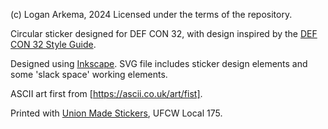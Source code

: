 (c) Logan Arkema, 2024
Licensed under the terms of the repository.

Circular sticker designed for DEF CON 32, with design inspired by the [DEF CON 32 Style Guide](https://defcon.org/html/defcon-32/dc-32-theme.html).

Designed using [Inkscape](https://inkscape.org/). SVG file includes sticker design elements and some 'slack space' working elements. 

ASCII art first from [https://ascii.co.uk/art/fist].

Printed with [Union Made Stickers](https://unionmadestickers.com/pages/about-us), UFCW Local 175.